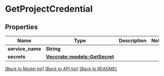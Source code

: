 # GetProjectCredential

## Properties

Name | Type | Description | Notes
------------ | ------------- | ------------- | -------------
**service_name** | **String** |  | 
**secrets** | [**Vec<crate::models::GetSecret>**](GetSecret.md) |  | 

[[Back to Model list]](../README.md#documentation-for-models) [[Back to API list]](../README.md#documentation-for-api-endpoints) [[Back to README]](../README.md)


